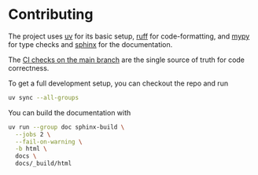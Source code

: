 # Contributing

The project uses [uv](https://docs.astral.sh/uv/) for its basic setup, 
[ruff](https://docs.astral.sh/ruff) for code-formatting, and
[mypy](https://mypy.readthedocs.io/) for type checks and
[sphinx](https://www.sphinx-doc.org/) for the documentation.

The [CI checks on the main branch](https://github.com/befelix/pydantic_sweep/blob/main/.github/workflows/test.yml)
are the single source of truth for code correctness.

To get a full development setup, you can checkout the repo and run
```bash
uv sync --all-groups
```

You can build the documentation with
```bash
uv run --group doc sphinx-build \
  --jobs 2 \
  --fail-on-warning \
  -b html \
  docs \
  docs/_build/html
```
